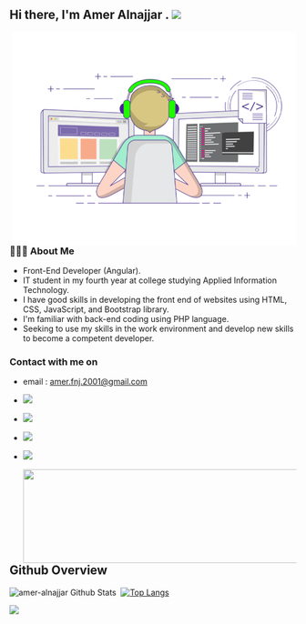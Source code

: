 <h2>Hi there, I'm Amer Alnajjar . <img src="https://github.com/souvikguria98/souvikguria98/blob/master/Hi.gif" width="25"></h2>
<img align="right" alt="GIF" src="https://raw.githubusercontent.com/devSouvik/devSouvik/master/gif3.gif" width="500"/> 

<h3> 👨🏻‍💻 About Me </h3>

* Front-End Developer (Angular).
* IT student in my fourth year at college studying Applied Information Technology.
* I have good skills in developing the front end of websites using HTML, CSS, JavaScript, and Bootstrap library.
* I'm familiar with back-end coding using PHP language.
* Seeking to use my skills in the work environment and develop new skills to become a competent developer.

### Contact with me on

* email : amer.fnj.2001@gmail.com
* <a href="https://twitter.com/AmerFnj" target="blank"><img src="https://img.shields.io/badge/twitter-1877F2?style=for-the-badge&logo=twitter&logoColor=white" /></a>
* <a href="https://www.instagram.com/amer__alnajjar" target="blank"> <img src="https://img.shields.io/badge/Instagram-f24b5b?style=for-the-badge&logo=Instagram&logoColor=white" /></a>
* <a href="https://wa.me/972595214393"><img src="https://img.shields.io/badge/WhatsApp-25D366?style=for-the-badge&logo=whatsapp&logoColor=white" /></a>
* <a href="https://www.facebook.com/amer.alnajjar.5220" target="blank"> <img src="https://img.shields.io/badge/Facebook-1877F2?style=for-the-badge&logo=facebook&logoColor=white" /></a>


  <img align="left" width="490" height="165" src="https://github-readme-stats.vercel.app/api?username=amer-alnajjar&show_icons=true&hide_border=false&line_height=20&title_color=f69673&icon_color=1b93c9&show_owner=true"/>
## Github Overview
<img align="left" alt="amer-alnajjar Github Stats" src="https://github-readme-stats.vercel.app/api?username=amer-alnajjar&show_icons=true" />    &nbsp;
[![Top Langs](https://github-readme-stats.vercel.app/api/top-langs/?username=amer-alnajjar)](https://github.com/anuraghazra/github-readme-stats) 



<img src="https://imgur.com/rilHVxA.png"/>
